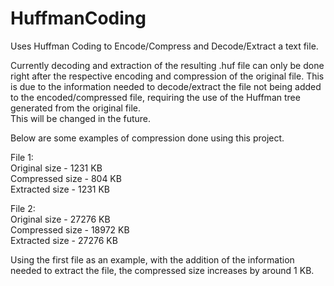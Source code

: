 # HuffmanCoding
 
Uses Huffman Coding to Encode/Compress and Decode/Extract a text file.

Currently decoding and extraction of the resulting .huf file can only be done right after the respective encoding and compression of the original file.
This is due to the information needed to decode/extract the file not being added to the encoded/compressed file, requiring the use of the Huffman tree generated from the original file. <br /> 
This will be changed in the future.


Below are some examples of compression done using this project.

File 1: <br />
Original size - 1231 KB <br />
Compressed size - 804 KB <br />
Extracted size - 1231 KB

File 2: <br />
Original size - 27276 KB <br />
Compressed size - 18972 KB <br />
Extracted size - 27276 KB


Using the first file as an example, with the addition of the information needed to extract the file, the compressed size increases by around 1 KB.
